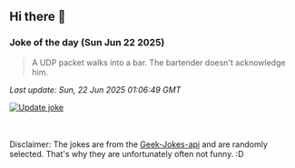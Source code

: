 ## Hi there 👋

### Joke of the day (Sun Jun 22 2025)
<!-- joke -->
>A UDP packet walks into a bar. The bartender doesn't acknowledge him.
<!-- /joke -->

*Last update: Sun, 22 Jun 2025 01:06:49 GMT*

[![Update joke](https://github.com/nclskfm/nclskfm/actions/workflows/joke.yml/badge.svg)](https://github.com/nclskfm/nclskfm/actions/workflows/joke.yml)

<br><br>
Disclaimer: The jokes are from the [Geek-Jokes-api](https://github.com/sameerkumar18/geek-joke-api) and are randomly selected. That's why they are unfortunately often not funny. :D
